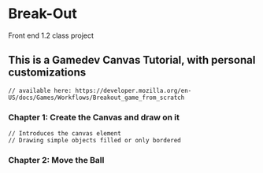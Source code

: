 # Break-Out
 Front end 1.2 class project

## This is a Gamedev Canvas Tutorial, with personal customizations
    // available here: https://developer.mozilla.org/en-US/docs/Games/Workflows/Breakout_game_from_scratch

### Chapter 1: Create the Canvas and draw on it
    // Introduces the canvas element
    // Drawing simple objects filled or only bordered

### Chapter 2: Move the Ball